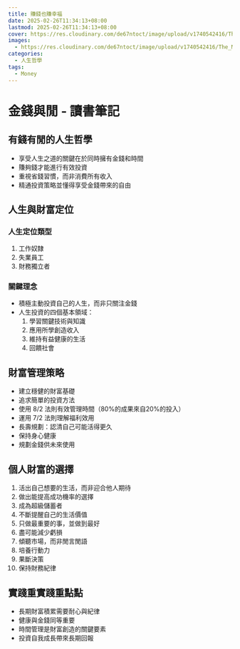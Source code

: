 ```yaml
---
title: 賺錢也賺幸福
date: 2025-02-26T11:34:13+08:00
lastmod: 2025-02-26T11:34:13+08:00
cover: https://res.cloudinary.com/de67ntoct/image/upload/v1740542416/The_Millionaire_in_You_juwfdl.png
images:
  - https://res.cloudinary.com/de67ntoct/image/upload/v1740542416/The_Millionaire_in_You_juwfdl.png
categories:
  - 人生哲學
tags:
  - Money
---
```


# 金錢與閒 - 讀書筆記

## 有錢有閒的人生哲學
- 享受人生之道的關鍵在於同時擁有金錢和時間
- 賺夠錢才能進行有效投資
- 重視省錢習慣，而非消費所有收入
- 精通投資策略並懂得享受金錢帶來的自由

## 人生與財富定位
### 人生定位類型
1. 工作奴隸
2. 失業員工
3. 財務獨立者

### 關鍵理念
- 積極主動投資自己的人生，而非只關注金錢
- 人生投資的四個基本領域：
  1. 學習關鍵技術與知識
  2. 應用所學創造收入
  3. 維持有益健康的生活
  4. 回饋社會

## 財富管理策略
- 建立穩健的財富基礎
- 追求簡單的投資方法
- 使用 8/2 法則有效管理時間（80%的成果來自20%的投入）
- 運用 7/2 法則理解福利效用
- 長壽規劃：認清自己可能活得更久
- 保持身心健康
- 規劃金錢供未來使用

## 個人財富的選擇
1. 活出自己想要的生活，而非迎合他人期待
2. 做出能提高成功機率的選擇
3. 成為超級儲蓄者
4. 不斷提醒自己的生活價值
5. 只做最重要的事，並做到最好
6. 盡可能減少虧損
7. 傾聽市場，而非閒言閒語
8. 培養行動力
9. 果斷決策
10. 保持財務紀律

## 實踐重實踐重點點
- 長期財富積累需要耐心與紀律
- 健康與金錢同等重要
- 時間管理是財富創造的關鍵要素
- 投資自我成長帶來長期回報